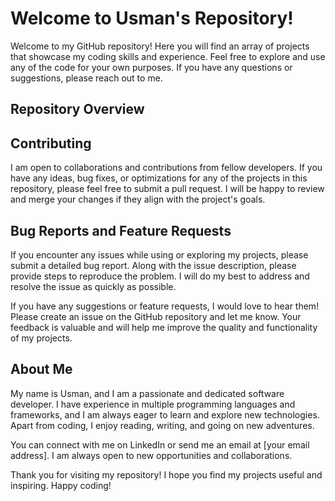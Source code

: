 # Welcome to Usman's Repository!



Welcome to my GitHub repository! Here you will find an array of projects that showcase my coding skills and experience. Feel free to explore and use any of the code for your own purposes. If you have any questions or suggestions, please reach out to me.



## Repository Overview



## Contributing



I am open to collaborations and contributions from fellow developers. If you have any ideas, bug fixes, or optimizations for any of the projects in this repository, please feel free to submit a pull request. I will be happy to review and merge your changes if they align with the project's goals.



## Bug Reports and Feature Requests



If you encounter any issues while using or exploring my projects, please submit a detailed bug report. Along with the issue description, please provide steps to reproduce the problem. I will do my best to address and resolve the issue as quickly as possible.



If you have any suggestions or feature requests, I would love to hear them! Please create an issue on the GitHub repository and let me know. Your feedback is valuable and will help me improve the quality and functionality of my projects.



## About Me



My name is Usman, and I am a passionate and dedicated software developer. I have experience in multiple programming languages and frameworks, and I am always eager to learn and explore new technologies. Apart from coding, I enjoy reading, writing, and going on new adventures.



You can connect with me on LinkedIn or send me an email at [your email address]. I am always open to new opportunities and collaborations.



Thank you for visiting my repository! I hope you find my projects useful and inspiring. Happy coding!

